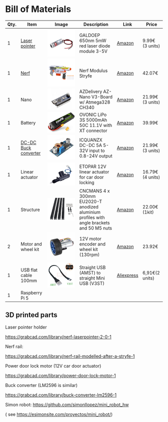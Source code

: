 # Bill of Materials

| Qty. | Item                                            | Image                                         | Description                                                  | Link                                                         | Price            |
| ---- | ----------------------------------------------- | --------------------------------------------- | ------------------------------------------------------------ | ------------------------------------------------------------ | ---------------- |
| 1    | [Laser pointer](./BOM/laser_pointer.md)         | ![](./BOM/assets/laser.jpg)                   | GALDOEP 650nm 5mW red laser diode module 3-5V                | [Amazon](https://www.amazon.es/dp/B09J3TB26H)                | 9.99€ (3  units) |
| 1    | [Nerf](./BOM/nerf.md)                           | ![](./BOM/assets/nerf_stryfe.jpg)             | Nerf Modulus Stryfe                                          | [Amazon](https://www.amazon.es/gp/product/B072PYD365)        | 42.07€           |
| 1    | Nano                                            | ![](./BOM/assets/arduino_nano.jpg)            | AZDelivery AZ-Nano V3-Board w/ Atmega328 CH340               | [Amazon]()                                                   | 21.99€ (3 units) |
| 1    | Battery                                         | ![](./BOM/assets/battery.jpg)                 | OVONIC LiPo 3S 5000mAh 50C 11.1V with XT connector           | [Amazon]()                                                   | 39.99€           |
| 1    | [DC-DC Buck converter](./BOM/buck_converter.md) | ![](./BOM/assets/buck_converter.jpg)          | ICQUANZX DC-DC 5A 5-32V input to 0.8-24V output              | [Amazon](https://www.amazon.es/dp/B07VQ89RZG)                | 21.99€ (3 units) |
| 1    | Linear actuator                                 | ![](./BOM/assets/linear_actuator.jpg)         | ETOPAR 12V linear actuator for car door locking              | [Amazon](https://www.amazon.es/gp/product/B08NG6LTY2)        | 16.79€ (4 units) |
| 1    | Structure                                       | ![](./BOM/assets/structure.jpg)               | CNCMANS 4 x 300mm EU2020-T anodized aluminium profiles with angle brackets and 50 M5 nuts | [Amazon](https://www.amazon.es/dp/B0BX648N6P)                | 22.00€ (1kit)    |
| 2    | Motor and wheel kit                             | ![](./BOM/assets/motor_encoder_wheel_kit.jpg) | 12V motor encoder and wheel kit (130rpm)                     | [Amazon](https://www.amazon.es/dp/B07WT22RNK)                | 23.92€           |
| 1    | USB flat cable 100mm                            | ![](./BOM/assets/usb_cable.jpg)               | Straight USB (AMST) to straight Mini USB (V3ST)              | [Aliexpress](https://es.aliexpress.com/item/1005002551406991.html?spm=a2g0n.order_detail.order_detail_item.3.578739d32xzMxK&gatewayAdapt=glo2esp) | 6,91€(2 units)   |
| 1    | Raspberry Pi 5                                  |                                               |                                                              |                                                              |                  |

## 3D printed parts

Laser pointer holder 

https://grabcad.com/library/nerf-laserpointer-2-0-1

Nerf rail:

https://grabcad.com/library/nerf-rail-modelled-after-a-stryfe-1

Power door lock motor (12V car door actuator)

https://grabcad.com/library/power-door-lock-motor-1

Buck converter (LM2596 is similar)

https://grabcad.com/library/buck-converter-lm2596-1

Simon robot: https://github.com/simonllopez/mini_robot_hw 

( see https://esimonsite.com/proyectos/mini_robot/)
